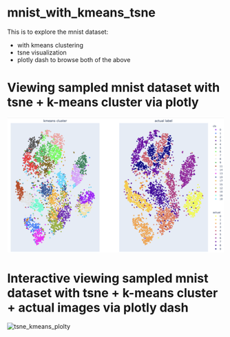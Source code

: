 # mnist_with_kmeans_tsne
This is to explore the mnist dataset:
- with kmeans clustering
- tsne visualization
- plotly dash to browse both of the above

# Viewing sampled mnist dataset with tsne + k-means cluster via plotly 
![image](clustering.png)

# Interactive viewing sampled mnist dataset with tsne + k-means cluster + actual images via plotly dash
<img width="1433" alt="tsne_kmeans_plolty" src="tsne_kmeans_plotly.png">
